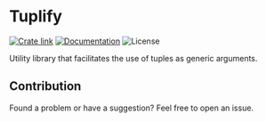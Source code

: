 # Tuplify

[![Crate link]][crates.io] [![Documentation]][docs.rs] ![License]

Utility library that facilitates the use of tuples as generic arguments.

## Contribution

Found a problem or have a suggestion? Feel free to open an issue.

[Crate link]: https://img.shields.io/crates/v/tuplify.svg
[crates.io]: https://crates.io/crates/tuplify/
[Documentation]: https://docs.rs/tuplify/badge.svg
[docs.rs]: https://docs.rs/tuplify
[License]: https://img.shields.io/crates/l/tuplify.svg